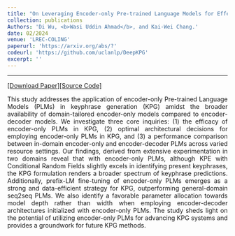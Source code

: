 ```yaml
---
title: "On Leveraging Encoder-only Pre-trained Language Models for Effective Keyphrase Generation"
collection: publications
Authors: 'Di Wu, <b>Wasi Uddin Ahmad</b>, and Kai-Wei Chang.'
date: 02/2024
venue: 'LREC-COLING'
paperurl: 'https://arxiv.org/abs/?'
codeurl: 'https://github.com/uclanlp/DeepKPG'
excerpt: ''
---
```

---
<a href='https://arxiv.org/pdf/?.pdf' target="_blank">[Download Paper]</a><a href='https://github.com/uclanlp/DeepKPG' target="_blank">[Source Code]</a>

<p align="justify">
This study addresses the application of encoder-only Pre-trained Language Models (PLMs) in keyphrase generation (KPG) amidst the broader availability of domain-tailored encoder-only models compared to encoder-decoder models. We investigate three core inquiries: (1) the efficacy of encoder-only PLMs in KPG, (2) optimal architectural decisions for employing encoder-only PLMs in KPG, and (3) a performance comparison between in-domain encoder-only and encoder-decoder PLMs across varied resource settings. Our findings, derived from extensive experimentation in two domains reveal that with encoder-only PLMs, although KPE with Conditional Random Fields slightly excels in identifying present keyphrases, the KPG formulation renders a broader spectrum of keyphrase predictions. Additionally, prefix-LM fine-tuning of encoder-only PLMs emerges as a strong and data-efficient strategy for KPG, outperforming general-domain seq2seq PLMs. We also identify a favorable parameter allocation towards model depth rather than width when employing encoder-decoder architectures initialized with encoder-only PLMs. The study sheds light on the potential of utilizing encoder-only PLMs for advancing KPG systems and provides a groundwork for future KPG methods.
</p>
